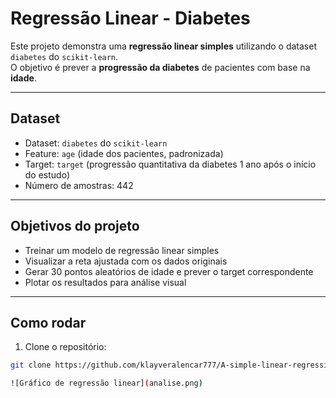# Regressão Linear - Diabetes

Este projeto demonstra uma **regressão linear simples** utilizando o dataset `diabetes` do `scikit-learn`.  
O objetivo é prever a **progressão da diabetes** de pacientes com base na **idade**.

---

## Dataset

- Dataset: `diabetes` do `scikit-learn`  
- Feature: `age` (idade dos pacientes, padronizada)  
- Target: `target` (progressão quantitativa da diabetes 1 ano após o início do estudo)  
- Número de amostras: 442  

---

## Objetivos do projeto

- Treinar um modelo de regressão linear simples  
- Visualizar a reta ajustada com os dados originais  
- Gerar 30 pontos aleatórios de idade e prever o target correspondente  
- Plotar os resultados para análise visual  

---

## Como rodar

1. Clone o repositório:

```bash
git clone https://github.com/klayveralencar777/A-simple-linear-regression

![Gráfico de regressão linear](analise.png)
